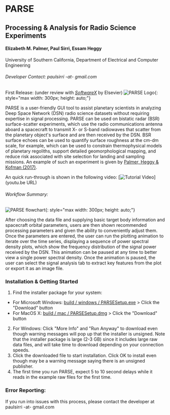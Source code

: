 # PARSE
## Processing & Analysis for Radio Science Experiments
#### Elizabeth M. Palmer, Paul Sirri, Essam Heggy
University of Southern California, Department of Electrical and Computer Engineering
###### Developer Contact: paulsirri -at- gmail.com
First Release: (under review with [*SoftwareX*](https://www.journals.elsevier.com/softwarex/) by Elsevier)
![PARSE Logo](src/main/resources/base/PARSE_USC_logo_bw_red.png){: style="max width: 300px; height: auto;"}

PARSE is a user-friendly GUI tool to assist planetary scientists in analyzing Deep Space Network (DSN) radio science datasets without requiring expertise in signal processing. PARSE can be used on bistatic radar (BSR) surface-scatter experiments, which use the radio communications antenna aboard a spacecraft to transmit X- or S-band radiowaves that scatter from the planetary object's surface and are then received by the DSN. BSR surface echoes can be used to quantify surface roughness at the cm-dm scale, for example, which can be used to constrain thermophysical models of planetary regoliths, support detailed geomorphological mapping, and reduce risk associated with site selection for landing and sampling missions. An example of such an experiment is given by [Palmer, Heggy & Kofman (2017)](https://doi.org/10.1038/s41467-017-00434-6).

An quick run-through is shown in the following video:
[![Tutorial Video](video_screenshot...xxx..jpg)](youtu.be URL)

###### Workflow Summary:
![PARSE flowchart](src/main/resources/base/softwareX_fig_flowchart_v5.png){: style="max width: 300px; height: auto;"}

After choosing the data file and supplying basic target body information and spacecraft orbital parameters, users are then shown recommended processing parameters and given the ability to conveniently adjust them. Once the parameters are entered, the user can run the plotting animation to iterate over the time series, displaying a sequence of power spectral density plots, which show the frequency distribution of the signal power received by the DSN. This animation can be paused at any time to better view a single power spectral density. Once the animation is paused, the user can select the signal analysis tab to extract key features from the plot or export it as an image file.

### Installation & Getting Started

1. Find the installer package for your system:
- For Microsoft Windows: [build / windows / PARSESetup.exe](https://github.com/PARSE-team/PARSE/tree/main/build/windows/PARSESetup.exe) > Click the "Download" button
- For MacOS X: [build / mac / PARSESetup.dmg](https://github.com/PARSE-team/PARSE/tree/main/build/mac/PARSESetup.dmg) > Click the "Download" button
2. For Windows: Click "More Info" and "Run Anyway" to download even though warning messages will pop up that the installer is unsigned. Note that the installer package is large (2-3 GB) since it includes large raw data files, and will take time to download depending on your connection speeds.
3. Click the downloaded file to start installation. Click OK to install even though may be a warning message saying there is an unsigned publisher.
4. The first time you run PARSE, expect 5 to 10 second delays while it reads in the example raw files for the first time.

### Error Reporting:
If you run into issues with this process, please contact the developer at paulsirri -at- gmail.com
